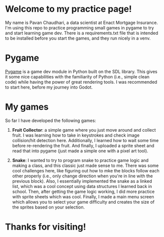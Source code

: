 # Welcome to my practice page!
My name is Pavan Chaudhari, a data scientist at Enact Mortgage Insurance. I'm using this repo to practice programming small games in pygame to try and start learning game dev. There is a requirements.txt file that is intended to be installed before you start the games, and they run nicely in a venv.

# Pygame
[Pygame] is a game dev module in Python built on the SDL library. This gives it some nice capabilities with the familiarity of Python (i.e., simple clean code) while having the power of great rendering tools. I was recommended to start here, before my journey into Godot.

# My games
So far I have developed the following games:

1. **Fruit Collector**: a simple game where you just move around and collect fruit. I was learning how to take in keystrokes and check image collision/hit detection here. Additionally, I learned how to wait some time before re-rendering the fruit. And finally, I uploaded a sprite sheet and read that into pygame (just made a simple one with a pixel art tool).

2. **Snake**: I wanted to try to program snake to practice game logic and making a class, and this classic just made sense to me. There was some cool challenges here, like figuring out how to mke the blocks follow each other properly (i.e., only change direction when you're in line with the previous block). Also, I essentially implemented the snake as a linked list, which was a cool concept using data structures I learned back in school. Then, after getting the game logic working, I did more practice with sprite sheets which was cool. Finally, I made a main menu screen which allows you to select your game difficulty and creates the size of the sprites based on your selection.

# Thanks for visiting!

[Pygame]: https://www.pygame.org/news
